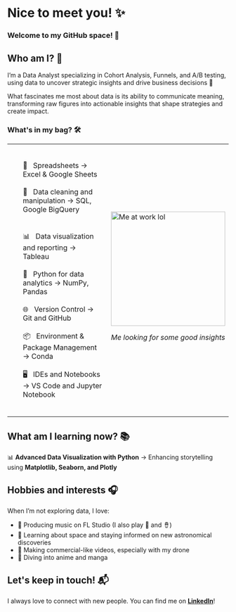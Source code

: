
# Nice to meet you! ✨
### Welcome to my GitHub space! 🚀

## Who am I? 🤔
I’m a Data Analyst specializing in Cohort Analysis, Funnels, and A/B testing, using data to uncover strategic insights and drive business decisions 🤯

What fascinates me most about data is its ability to communicate meaning, transforming raw figures into actionable insights that shape strategies and create impact.



### What's in my bag? 🛠️

<table>
  <tr>
    <td align="left" valign="middle" width="100%">
      <ul>
          <br>
      📝 &nbsp Spreadsheets → Excel & Google Sheets <br> 
          <br>
      💾 &nbsp Data cleaning and manipulation → SQL, Google BigQuery  &nbsp&nbsp&nbsp&nbsp&nbsp&nbsp&nbsp&nbsp&nbsp&nbsp&nbsp&nbsp&nbsp&nbsp&nbsp&nbsp&nbsp&nbsp  <br>
          <br>
      📊 &nbsp Data visualization and reporting → Tableau  <br>
          <br>
      🐍 &nbsp Python for data analytics → NumPy, Pandas <br>
          <br>
      🌐 &nbsp Version Control → Git and GitHub  <br>
          <br>
      📦 &nbsp Environment & Package Management → Conda  <br>
          <br>
      🖥️ &nbsp IDEs and Notebooks → VS Code and Jupyter Notebook <br>
          <br>
      </ul>
    <td width="100%">
      <img src="https://media.giphy.com/media/v1.Y2lkPTc5MGI3NjExcGd5cWZxMTh2NHl6aHQzb2N3a2NsbGZndTRubWR0bHk3MzhqOXkwZiZlcD12MV9naWZzX3NlYXJjaCZjdD1n/VbnUQpnihPSIgIXuZv/giphy.gif" width="260px"  alt="Me at work lol">
      <p align="center"><i>Me looking for some good insights </i></p>
    </td>
  </tr>
</table>


## What am I learning now? 📚

📊 **Advanced Data Visualization with Python** → Enhancing storytelling using **Matplotlib, Seaborn, and Plotly**  



## Hobbies and interests 🎧

When I’m not exploring data, I love:  
- 🎵 Producing music on FL Studio (I also play 🎹 and 🪘)
- 🌌 Learning about space and staying informed on new astronomical discoveries 
- 🎥 Making commercial-like videos, especially with my drone
- 🎌 Diving into anime and manga

  
## Let's keep in touch! 📬  

I always love to connect with new people. You can find me on **[LinkedIn](https://linkedin.com/in/leonardo-valoppi)**!
